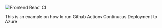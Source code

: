 ![Frontend React CI](https://github.com/bklingen-calpoly/csc307-react-with-ci-cd/actions/workflows/azure-static-web-apps-calm-meadow-0266e821e.yml/badge.svg?branch=cd-with-azure)

This is an example on how to run Github Actions Continuous Deployment to Azure
